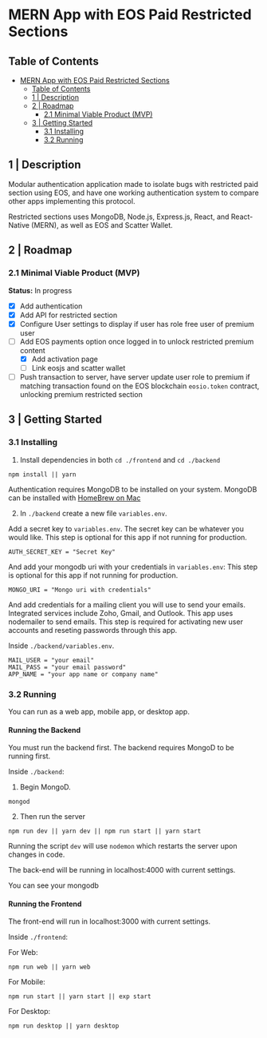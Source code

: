 # MERN App with EOS Paid Restricted Sections

## Table of Contents

<!-- TOC START min:1 max:3 link:true update:true -->
- [MERN App with EOS Paid Restricted Sections](#mern-app-with-eos-paid-restricted-sections)
  - [Table of Contents](#table-of-contents)
  - [1 | Description](#1--description)
  - [2 | Roadmap](#2--roadmap)
    - [2.1 Minimal Viable Product (MVP)](#21-minimal-viable-product-mvp)
  - [3 | Getting Started](#3--getting-started)
    - [3.1 Installing](#31-installing)
    - [3.2 Running](#32-running)

<!-- TOC END -->

## 1 | Description

Modular authentication application made to isolate bugs with restricted paid section using EOS, and have one working authentication system to compare other apps implementing this protocol.

Restricted sections uses MongoDB, Node.js, Express.js, React, and React-Native (MERN), as well as EOS and Scatter Wallet.


## 2 | Roadmap

### 2.1 Minimal Viable Product (MVP)

**Status:** In progress

- [x] Add authentication
- [x] Add API for restricted section
- [x] Configure User settings to display if user has role free user of premium user
- [ ] Add EOS payments option once logged in to unlock restricted premium content
  - [x] Add activation page
  - [ ] Link eosjs and scatter wallet
- [ ] Push transaction to server, have server update user role to premium if matching transaction found on the EOS blockchain `eosio.token` contract, unlocking premium restricted section

## 3 | Getting Started

### 3.1 Installing

1. Install dependencies in both `cd ./frontend` and `cd ./backend`

```
npm install || yarn
```

Authentication requires MongoDB to be installed on your system. MongoDB can be installed with [HomeBrew on Mac](https://treehouse.github.io/installation-guides/mac/mongo-mac.html)

2. In `./backend` create a new file `variables.env`.

Add a secret key to `variables.env`. The secret key can be whatever you would like.
This step is optional for this app if not running for production.

```
AUTH_SECRET_KEY = "Secret Key"
```

And add your mongodb uri with your credentials in `variables.env`: This step is optional for this app if not running for production.

```
MONGO_URI = "Mongo uri with credentials"
```

And add credentials for a mailing client you will use to send your emails. Integrated services include Zoho, Gmail, and Outlook. This app uses nodemailer to send emails. This step is required for activating new user accounts and reseting passwords through this app.

Inside `./backend/variables.env`.

```
MAIL_USER = "your email"
MAIL_PASS = "your email password"
APP_NAME = "your app name or company name"
```

### 3.2 Running

You can run as a web app, mobile app, or desktop app.

#### Running the Backend

You must run the backend first. The backend requires MongoD to be running first.

Inside `./backend`:

1. Begin MongoD.

```
mongod
```

2. Then run the server

```
npm run dev || yarn dev || npm run start || yarn start
```

Running the script `dev` will use `nodemon` which restarts the server upon
changes in code.

The back-end will be running in localhost:4000 with current settings.

You can see your mongodb

#### Running the Frontend

The front-end will run in localhost:3000 with current settings.

Inside `./frontend`:


For Web:

```
npm run web || yarn web
```

For Mobile:

```
npm run start || yarn start || exp start
```

For Desktop:

```
npm run desktop || yarn desktop
```
